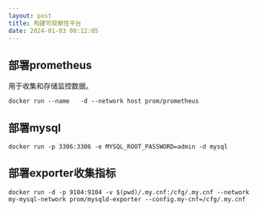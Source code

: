```yaml
---
layout: post
title: 构建可观察性平台
date: 2024-01-03 00:12:05
---
```


## 部署prometheus

用于收集和存储监控数据。

```
docker run --name   -d --network host prom/prometheus
```

## 部署mysql

```
docker run -p 3306:3306 -e MYSQL_ROOT_PASSWORD=admin -d mysql
```

## 部署exporter收集指标

```
docker run -d -p 9104:9104 -v $(pwd)/.my.cnf:/cfg/.my.cnf --network my-mysql-network prom/mysqld-exporter --config.my-cnf=/cfg/.my.cnf
```
